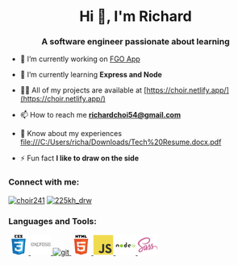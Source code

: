<h1 align="center">Hi 👋, I'm Richard</h1>
<h3 align="center">A software engineer passionate about learning</h3>

- 🔭 I’m currently working on [FGO App](https://github.com/choir27/fgo-api)

- 🌱 I’m currently learning **Express and Node**

- 👨‍💻 All of my projects are available at [https://choir.netlify.app/](https://choir.netlify.app/)

- 📫 How to reach me **richardchoi54@gmail.com**

- 📄 Know about my experiences [file:///C:/Users/richa/Downloads/Tech%20Resume.docx.pdf](file:///C:/Users/richa/Downloads/Tech%20Resume.docx.pdf)

- ⚡ Fun fact **I like to draw on the side**

<h3 align="left">Connect with me:</h3>
<p align="left">
<a href="https://twitter.com/choir241" target="blank"><img align="center" src="https://raw.githubusercontent.com/rahuldkjain/github-profile-readme-generator/master/src/images/icons/Social/twitter.svg" alt="choir241" height="30" width="40" /></a>
<a href="https://instagram.com/225kh_drw" target="blank"><img align="center" src="https://raw.githubusercontent.com/rahuldkjain/github-profile-readme-generator/master/src/images/icons/Social/instagram.svg" alt="225kh_drw" height="30" width="40" /></a>
</p>

<h3 align="left">Languages and Tools:</h3>
<p align="left"> <a href="https://www.w3schools.com/css/" target="_blank" rel="noreferrer"> <img src="https://raw.githubusercontent.com/devicons/devicon/master/icons/css3/css3-original-wordmark.svg" alt="css3" width="40" height="40"/> </a> <a href="https://expressjs.com" target="_blank" rel="noreferrer"> <img src="https://raw.githubusercontent.com/devicons/devicon/master/icons/express/express-original-wordmark.svg" alt="express" width="40" height="40"/> </a> <a href="https://git-scm.com/" target="_blank" rel="noreferrer"> <img src="https://www.vectorlogo.zone/logos/git-scm/git-scm-icon.svg" alt="git" width="40" height="40"/> </a> <a href="https://www.w3.org/html/" target="_blank" rel="noreferrer"> <img src="https://raw.githubusercontent.com/devicons/devicon/master/icons/html5/html5-original-wordmark.svg" alt="html5" width="40" height="40"/> </a> <a href="https://developer.mozilla.org/en-US/docs/Web/JavaScript" target="_blank" rel="noreferrer"> <img src="https://raw.githubusercontent.com/devicons/devicon/master/icons/javascript/javascript-original.svg" alt="javascript" width="40" height="40"/> </a> <a href="https://nodejs.org" target="_blank" rel="noreferrer"> <img src="https://raw.githubusercontent.com/devicons/devicon/master/icons/nodejs/nodejs-original-wordmark.svg" alt="nodejs" width="40" height="40"/> </a> <a href="https://sass-lang.com" target="_blank" rel="noreferrer"> <img src="https://raw.githubusercontent.com/devicons/devicon/master/icons/sass/sass-original.svg" alt="sass" width="40" height="40"/> </a> </p>
